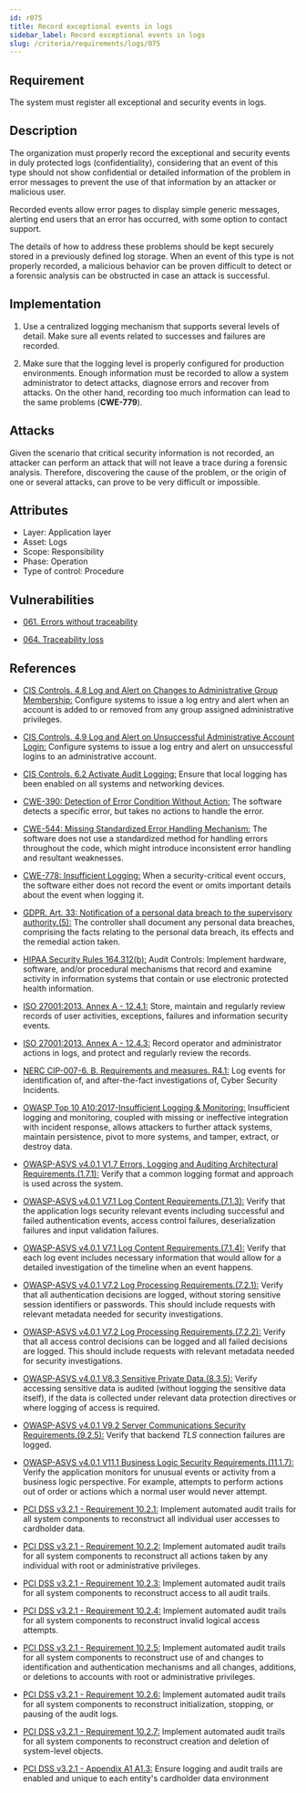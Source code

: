 ```yaml
---
id: r075
title: Record exceptional events in logs
sidebar_label: Record exceptional events in logs
slug: /criteria/requirements/logs/075
---
```


## Requirement

The system must register
all exceptional and security events in logs.

## Description

The organization must properly record 
the exceptional and security events
in duly protected logs (confidentiality),
considering that an event of this type
should not show confidential
or detailed information of the problem
in error messages to prevent the use
of that information by an attacker
or malicious user.

Recorded events allow error pages
to display simple generic messages,
alerting end users that an error has occurred,
with some option to contact support.

The details of how to address these problems
should be kept securely stored
in a previously defined log storage.
When an event of this type is not properly recorded,
a malicious behavior
can be proven difficult to detect 
or a forensic analysis can be obstructed
in case an attack is successful.

## Implementation

1. Use a centralized logging mechanism
that supports several levels of detail.
Make sure all events
related to successes and failures
are recorded.

2. Make sure that the logging level
is properly configured for production environments.
Enough information must be recorded
to allow a system administrator to detect attacks,
diagnose errors and recover from attacks.
On the other hand,
recording too much information
can lead to the same problems (**CWE-779**).

## Attacks

Given the scenario
that critical security information
is not recorded,
an attacker can perform an attack
that will not leave a trace
during a forensic analysis.
Therefore,
discovering the cause of the problem,
or the origin of one or several attacks,
can prove to be very difficult
or impossible.

## Attributes

- Layer: Application layer
- Asset: Logs
- Scope: Responsibility
- Phase: Operation
- Type of control: Procedure

## Vulnerabilities

- [061. Errors without traceability](/criteria/vulnerabilities/061)

- [064. Traceability loss](/criteria/vulnerabilities/064)

## References

- [CIS Controls. 4.8 Log and Alert on Changes to Administrative Group Membership:](https://www.cisecurity.org/controls/)
Configure systems to issue
a log entry and alert
when an account is added to
or removed from
any group assigned administrative privileges.

- [CIS Controls. 4.9 Log and Alert on Unsuccessful Administrative Account Login:](https://www.cisecurity.org/controls/)
Configure systems to issue a log entry
and alert on unsuccessful logins
to an administrative account.

- [CIS Controls. 6.2 Activate Audit Logging:](https://www.cisecurity.org/controls/)
Ensure that local logging
has been enabled on all systems
and networking devices.

- [CWE-390: Detection of Error Condition Without Action:](https://cwe.mitre.org/data/definitions/390.html)
The software detects a specific error,
but takes no actions to handle the error.

- [CWE-544: Missing Standardized Error Handling Mechanism:](https://cwe.mitre.org/data/definitions/544.html)
The software does not use
a standardized method for handling errors
throughout the code,
which might introduce
inconsistent error handling
and resultant weaknesses.

- [CWE-778: Insufficient Logging:](https://cwe.mitre.org/data/definitions/778.html)
When a security-critical event occurs,
the software either does not record the event
or omits important details
about the event when logging it.

- [GDPR. Art. 33: Notification of a personal data breach to the supervisory authority.(5):](https://gdpr-info.eu/art-33-gdpr/)
The controller shall document
any personal data breaches,
comprising the facts relating
to the personal data breach,
its effects
and the remedial action taken.

- [HIPAA Security Rules 164.312(b):](https://www.law.cornell.edu/cfr/text/45/164.312)
Audit Controls: Implement hardware,
software,
and/or procedural mechanisms
that record and examine activity
in information systems that contain
or use electronic protected health information.

- [ISO 27001:2013. Annex A - 12.4.1:](https://www.iso.org/obp/ui/#iso:std:54534:en)
Store, maintain
and regularly review records
of user activities,
exceptions, failures
and information security events.

- [ISO 27001:2013. Annex A - 12.4.3:](https://www.iso.org/obp/ui/#iso:std:54534:en)
Record operator
and administrator actions in logs,
and protect and regularly review the records.

- [NERC CIP-007-6. B. Requirements and measures. R4.1:](https://www.nerc.com/pa/Stand/Reliability%20Standards/CIP-007-6.pdf)
Log events for identification of,
and after-the-fact investigations of,
Cyber Security Incidents.

- [OWASP Top 10 A10:2017-Insufficient Logging & Monitoring:](https://owasp.org/www-project-top-ten/OWASP_Top_Ten_2017/Top_10-2017_A10-Insufficient_Logging%252526Monitoring)
Insufficient logging and monitoring,
coupled with missing
or ineffective integration
with incident response,
allows attackers to further attack systems,
maintain persistence,
pivot to more systems,
and tamper, extract,
or destroy data.

- [OWASP-ASVS v4.0.1 V1.7 Errors, Logging and Auditing Architectural Requirements.(1.7.1):](https://owasp.org/www-pdf-archive/OWASP_Application_Security_Verification_Standard_4.0-en.pdf)
Verify that a common logging format
and approach is used
across the system.

- [OWASP-ASVS v4.0.1 V7.1 Log Content Requirements.(7.1.3):](https://owasp.org/www-pdf-archive/OWASP_Application_Security_Verification_Standard_4.0-en.pdf)
Verify that the application logs
security relevant events
including successful
and failed authentication events,
access control failures,
deserialization failures
and input validation failures.

- [OWASP-ASVS v4.0.1 V7.1 Log Content Requirements.(7.1.4):](https://owasp.org/www-pdf-archive/OWASP_Application_Security_Verification_Standard_4.0-en.pdf)
Verify that each log event
includes necessary information
that would allow for a detailed investigation
of the timeline when an event happens.

- [OWASP-ASVS v4.0.1 V7.2 Log Processing Requirements.(7.2.1):](https://owasp.org/www-pdf-archive/OWASP_Application_Security_Verification_Standard_4.0-en.pdf)
Verify that all authentication decisions
are logged, without storing sensitive session
identifiers or passwords.
This should include requests
with relevant metadata needed
for security investigations.

- [OWASP-ASVS v4.0.1 V7.2 Log Processing Requirements.(7.2.2):](https://owasp.org/www-pdf-archive/OWASP_Application_Security_Verification_Standard_4.0-en.pdf)
Verify that all access control decisions
can be logged
and all failed decisions
are logged.
This should include requests
with relevant metadata needed
for security investigations.

- [OWASP-ASVS v4.0.1 V8.3 Sensitive Private Data.(8.3.5):](https://owasp.org/www-pdf-archive/OWASP_Application_Security_Verification_Standard_4.0-en.pdf)
Verify accessing sensitive data
is audited (without logging
the sensitive data itself),
if the data is collected
under relevant data protection directives
or where logging of access is required.

- [OWASP-ASVS v4.0.1 V9.2 Server Communications Security Requirements.(9.2.5):](https://owasp.org/www-pdf-archive/OWASP_Application_Security_Verification_Standard_4.0-en.pdf)
Verify that backend *TLS* connection failures are logged.

- [OWASP-ASVS v4.0.1 V11.1 Business Logic Security Requirements.(11.1.7):](https://owasp.org/www-pdf-archive/OWASP_Application_Security_Verification_Standard_4.0-en.pdf)
Verify the application monitors
for unusual events or activity
from a business logic perspective.
For example,
attempts to perform actions out of order
or actions which a normal user
would never attempt.

- [PCI DSS v3.2.1 - Requirement 10.2.1:](https://www.pcisecuritystandards.org/documents/PCI_DSS_v3-2-1.pdf)
Implement automated audit trails
for all system components
to reconstruct all individual user accesses
to cardholder data.

- [PCI DSS v3.2.1 - Requirement 10.2.2:](https://www.pcisecuritystandards.org/documents/PCI_DSS_v3-2-1.pdf)
Implement automated audit trails
for all system components
to reconstruct all actions taken
by any individual with root
or administrative privileges.

- [PCI DSS v3.2.1 - Requirement 10.2.3:](https://www.pcisecuritystandards.org/documents/PCI_DSS_v3-2-1.pdf)
Implement automated audit trails
for all system components
to reconstruct access
to all audit trails.

- [PCI DSS v3.2.1 - Requirement 10.2.4:](https://www.pcisecuritystandards.org/documents/PCI_DSS_v3-2-1.pdf)
Implement automated audit trails
for all system components
to reconstruct invalid logical access attempts.

- [PCI DSS v3.2.1 - Requirement 10.2.5:](https://www.pcisecuritystandards.org/documents/PCI_DSS_v3-2-1.pdf)
Implement automated audit trails
for all system components
to reconstruct use of and changes
to identification and authentication mechanisms
and all changes, additions,
or deletions to accounts with root
or administrative privileges.

- [PCI DSS v3.2.1 - Requirement 10.2.6:](https://www.pcisecuritystandards.org/documents/PCI_DSS_v3-2-1.pdf)
Implement automated audit trails
for all system components
to reconstruct initialization, stopping,
or pausing of the audit logs.

- [PCI DSS v3.2.1 - Requirement 10.2.7:](https://www.pcisecuritystandards.org/documents/PCI_DSS_v3-2-1.pdf)
Implement automated audit trails
for all system components
to reconstruct creation and deletion
of system-level objects.

- [PCI DSS v3.2.1 - Appendix A1 A1.3:](https://www.pcisecuritystandards.org/documents/PCI_DSS_v3-2-1.pdf)
Ensure logging and audit trails
are enabled and unique
to each entity's cardholder data environment
